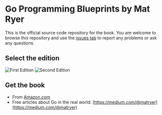 # Go Programming Blueprints by Mat Ryer

This is the official source code repository for the book. You are welcome to browse this repository and use the [issues tab](https://github.com/matryer/goblueprints/issues) to report any problems or ask any questions.

## Select the edition

![First Edition](https://raw.githubusercontent.com/matryer/goblueprints/master/artwork/bookcover.jpg)
![Second Edition](https://raw.githubusercontent.com/matryer/goblueprints/master/artwork/bookcover-2nd.png)

## Get the book

  * From [Amazon.com](http://bit.ly/goblueprints) 
  * Free articles about Go in the real world: [https://medium.com/@matryer](https://medium.com/@matryer)
